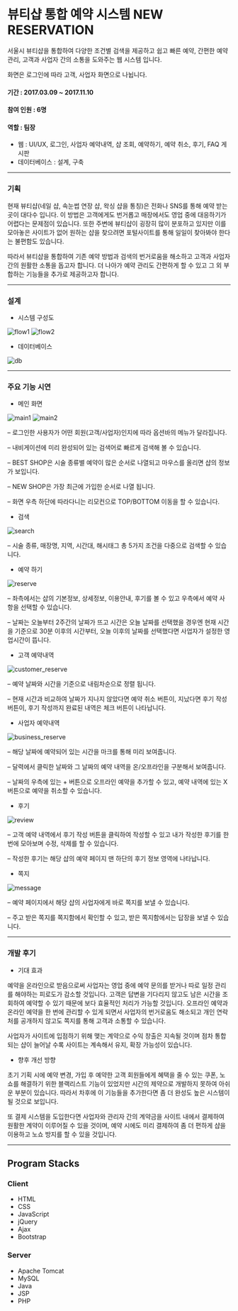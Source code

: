 # 뷰티샵 통합 예약 시스템 NEW RESERVATION

서울시 뷰티샵을 통합하여 다양한 조건별 검색을 제공하고 쉽고 빠른 예약, 간편한 예약 관리, 고객과 사업자 간의 소통을 도와주는 웹 시스템 입니다.

화면은 로그인에 따라 고객, 사업자 화면으로 나뉩니다.

#### 기간 : 2017.03.09 ~ 2017.11.10
#### 참여 인원 : 6명
#### 역할 : 팀장

* 웹 : UI/UX, 로그인, 사업자 예약내역, 샵 조회, 예약하기, 예약 취소, 후기, FAQ 게시판
* 데이터베이스 : 설계, 구축

---

### 기획

현재 뷰티샵(네일 샵, 속눈썹 연장 샵, 왁싱 샵을 통칭)은 전화나 SNS를 통해 예약 받는 곳이 대다수 입니다. 이 방법은 고객에게도 번거롭고 매장에서도 영업 중에 대응하기가 어렵다는 문제점이 있습니다. 또한 주변에 뷰티샵이 굉장히 많이 분포하고 있지만 이를 모아놓은 사이트가 없어 원하는 샵을 찾으려면 포털사이트를 통해 일일이 찾아봐야 한다는 불편함도 있습니다.

따라서 뷰티샵을 통합하여 기존 예약 방법과 검색의 번거로움을 해소하고 고객과 사업자 간의 원활한 소통을 돕고자 합니다. 더 나아가 예약 관리도 간편하게 할 수 있고 그 외 부합하는 기능들을 추가로 제공하고자 합니다.

---

### 설계

* 시스템 구성도

![flow1](https://user-images.githubusercontent.com/62014520/102007692-92970600-3d6e-11eb-974a-c9dceaf36f8c.png)
![flow2](https://user-images.githubusercontent.com/62014520/102007693-93c83300-3d6e-11eb-9cd3-233eb284b015.png)

* 데이터베이스

![db](https://user-images.githubusercontent.com/62014520/102007203-44800380-3d6a-11eb-91f5-9a56e7cc078f.png)


---

### 주요 기능 시연

* 메인 화면

![main1](https://user-images.githubusercontent.com/62014520/102007461-a2154f80-3d6c-11eb-9baa-ab5f52df6afe.png)
![main2](https://user-images.githubusercontent.com/62014520/102007462-a5a8d680-3d6c-11eb-89f3-471e11fb16b1.png)

– 로그인한 사용자가 어떤 회원(고객/사업자)인지에 따라 옵션바의 메뉴가 달라집니다.

– 내비게이션에 미리 완성되어 있는 검색어로 빠르게 검색해 볼 수 있습니다.

– BEST SHOP은 시술 종류별 예약이 많은 순서로 나열되고 마우스를 올리면 샵의 정보가 보입니다.

– NEW SHOP은 가장 최근에 가입한 순서로 나열 됩니다.

– 화면 우측 하단에 따라다니는 리모컨으로 TOP/BOTTOM 이동을 할 수 있습니다.

* 검색

![search](https://user-images.githubusercontent.com/62014520/102007463-a80b3080-3d6c-11eb-86d0-1fd969eb8dfd.png)

– 시술 종류, 매장명, 지역, 시간대, 해시태그 총 5가지 조건을 다중으로 검색할 수 있습니다.

* 예약 하기

![reserve](https://user-images.githubusercontent.com/62014520/102007465-a93c5d80-3d6c-11eb-8ee9-16960e993864.png)

– 좌측에서는 샵의 기본정보, 상세정보, 이용안내, 후기를 볼 수 있고 우측에서 예약 사항을 선택할 수 있습니다.

– 날짜는 오늘부터 2주간의 날짜가 뜨고 시간은 오늘 날짜를 선택했을 경우엔 현재 시간을 기준으로 30분 이후의 시간부터, 오늘 이후의 날짜를 선택했다면 사업자가 설정한 영업시간이 뜹니다.

* 고객 예약내역

![customer_reserve](https://user-images.githubusercontent.com/62014520/102007466-aa6d8a80-3d6c-11eb-83ee-6b8840aefda7.png)

– 예약 날짜와 시간을 기준으로 내림차순으로 정렬 됩니다.

– 현재 시간과 비교하여 날짜가 지나지 않았다면 예약 취소 버튼이, 지났다면 후기 작성 버튼이, 후기 작성까지 완료된 내역은 체크 버튼이 나타납니다.

* 사업자 예약내역

![business_reserve](https://user-images.githubusercontent.com/62014520/102007467-ab062100-3d6c-11eb-8038-d0bd1a4fd465.png)

– 해당 날짜에 예약되어 있는 시간을 마크를 통해 미리 보여줍니다.

– 달력에서 클릭한 날짜와 그 날짜의 예약 내역을 온/오프라인을 구분해서 보여줍니다.

– 날짜의 우측에 있는 + 버튼으로 오프라인 예약을 추가할 수 있고, 예약 내역에 있는 X 버튼으로 예약을 취소할 수 있습니다.

* 후기

![review](https://user-images.githubusercontent.com/62014520/102007468-ab9eb780-3d6c-11eb-921d-fc9f9ef62501.png)

– 고객 예약 내역에서 후기 작성 버튼을 클릭하여 작성할 수 있고 내가 작성한 후기를 한 번에 모아보며 수정, 삭제를 할 수 있습니다.

– 작성한 후기는 해당 샵의 예약 페이지 맨 하단의 후기 정보 영역에 나타납니다.

* 쪽지

![message](https://user-images.githubusercontent.com/62014520/102007469-accfe480-3d6c-11eb-9964-4d6f094d0ff9.png)

– 예약 페이지에서 해당 샵의 사업자에게 바로 쪽지를 보낼 수 있습니다.

– 주고 받은 쪽지를 쪽지함에서 확인할 수 있고, 받은 쪽지함에서는 답장을 보낼 수 있습니다.

---

### 개발 후기

* 기대 효과

예약을 온라인으로 받음으로써 사업자는 영업 중에 예약 문의를 받거나 따로 일정 관리를 해야하는 피로도가 감소할 것입니다. 고객은 답변을 기다리지 않고도 남은 시간을 조회하여 예약할 수 있기 때문에 보다 효율적인 처리가 가능할 것입니다. 오프라인 예약과 온라인 예약을 한 번에 관리할 수 있게 되면서 사업자의 번거로움도 해소되고 개인 연락처를 공개하지 않고도 쪽지를 통해 고객과 소통할 수 있습니다.

사업자가 사이트에 입점하기 위해 맺는 계약으로 수익 창출은 지속될 것이며 점차 통합되는 샵이 늘어날 수록 사이트는 계속해서 유지, 확장 가능성이 있습니다.

* 향후 개선 방향

초기 기획 시에 예약 변경, 가입 후 예약한 고객 회원들에게 혜택을 줄 수 있는 쿠폰, 노쇼를 해결하기 위한 블랙리스트 기능이 있었지만 시간의 제약으로 개발하지 못하여 아쉬운 부분이 있습니다. 따라서 차후에 이 기능들을 추가한다면 좀 더 완성도 높은 시스템이 될 것으로 보입니다.

또 결제 시스템을 도입한다면 사업자와 관리자 간의 계약금을 사이트 내에서 결제하여 원활한 계약이 이루어질 수 있을 것이며, 예약 시에도 미리 결제하여 좀 더 편하게 샵을 이용하고 노쇼 방지를 할 수 있을 것입니다.

---

## Program Stacks
### Client
* HTML
* CSS
* JavaScript
* jQuery
* Ajax
* Bootstrap

### Server
* Apache Tomcat
* MySQL
* Java
* JSP
* PHP
